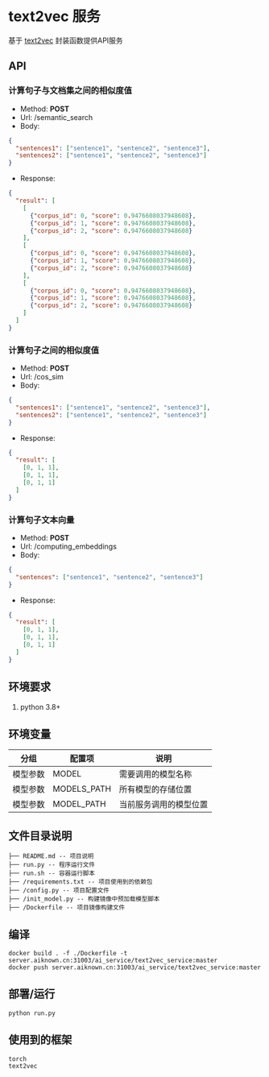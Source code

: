 # text2vec 服务

基于 [text2vec](https://github.com/shibing624/text2vec) 封装函数提供API服务

## API

### 计算句子与文档集之间的相似度值
- Method: **POST**
- Url: /semantic_search
- Body:
```json
{
  "sentences1": ["sentence1", "sentence2", "sentence3"],
  "sentences2": ["sentence1", "sentence2", "sentence3"]
}
```
- Response: 
```json
{
  "result": [
    [
      {"corpus_id": 0, "score": 0.9476608037948608},
      {"corpus_id": 1, "score": 0.9476608037948608},
      {"corpus_id": 2, "score": 0.9476608037948608}
    ],
    [
      {"corpus_id": 0, "score": 0.9476608037948608},
      {"corpus_id": 1, "score": 0.9476608037948608},
      {"corpus_id": 2, "score": 0.9476608037948608}
    ],
    [
      {"corpus_id": 0, "score": 0.9476608037948608},
      {"corpus_id": 1, "score": 0.9476608037948608},
      {"corpus_id": 2, "score": 0.9476608037948608}
    ]
  ]
}
```

### 计算句子之间的相似度值
- Method: **POST**
- Url: /cos_sim
- Body:
```json
{
  "sentences1": ["sentence1", "sentence2", "sentence3"],
  "sentences2": ["sentence1", "sentence2", "sentence3"]
}
```
- Response: 
```json
{
  "result": [
    [0, 1, 1], 
    [0, 1, 1], 
    [0, 1, 1]
  ]
}
```

### 计算句子文本向量
- Method: **POST**
- Url: /computing_embeddings
- Body:
```json
{
  "sentences": ["sentence1", "sentence2", "sentence3"]
}
```
- Response: 
```json
{
  "result": [
    [0, 1, 1], 
    [0, 1, 1], 
    [0, 1, 1]
  ]
}
```

## 环境要求

1. python 3.8+

## 环境变量

| 分组     | 配置项       | 说明                 |
| ------- | ------------| -------------------- |
| 模型参数 | MODEL        | 需要调用的模型名称     |
| 模型参数 | MODELS_PATH  | 所有模型的存储位置     |
| 模型参数 | MODEL_PATH   | 当前服务调用的模型位置  |

## 文件目录说明

```filetree 
├── README.md -- 项目说明
├── run.py -- 程序运行文件
├── run.sh -- 容器运行脚本
├── /requirements.txt -- 项目使用到的依赖包
├── /config.py -- 项目配置文件
├── /init_model.py -- 构建镜像中预加载模型脚本
├── /Dockerfile -- 项目镜像构建文件
```
## 编译
```shell
docker build . -f ./Dockerfile -t server.aiknown.cn:31003/ai_service/text2vec_service:master
docker push server.aiknown.cn:31003/ai_service/text2vec_service:master 
```

## 部署/运行

```shell
python run.py
```

## 使用到的框架

```shell
torch
text2vec
```